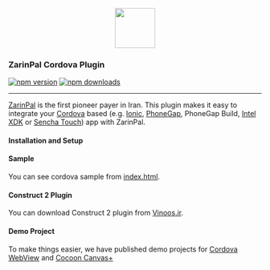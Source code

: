 <p align="center">
  <img src="https://help.zarinpal.com/logo2.png" height="80"/>
</p>

### ZarinPal Cordova Plugin
[![npm version](https://img.shields.io/npm/v/zarinpal-cordova-plugin.svg)](https://www.npmjs.com/package/zarinpal-cordova-plugin) [![npm downloads](https://img.shields.io/npm/dm/zarinpal-cordova-plugin.svg)](https://www.npmjs.com/package/zarinpal-cordova-plugin)

---

[ZarinPal](https://onesignal.com/) is the first pioneer payer in Iran. This plugin makes it easy to integrate your [Cordova](http://cordova.apache.org/) based (e.g. [Ionic](http://ionicframework.com/), [PhoneGap](https://phonegap.com/), PhoneGap Build, [Intel XDK](https://software.intel.com/en-us/intel-xdk/documentation) or [Sencha Touch](https://www.sencha.com/products/touch/)) app with ZarinPal. 

#### Installation and Setup


#### Sample
You can see cordova sample from [index.html](https://raw.githubusercontent.com/VinoosIr/zarinpal-cordova-plugin/master/sample/index.html).

#### Construct 2 Plugin
You can download Construct 2 plugin from [Vinoos.ir](http://vinoos.ir/help/plugins/zarinpal.php).

#### Demo Project
To make things easier, we have published demo projects for [Cordova WebView](https://github.com/VinoosIr/zarinpal-cordova-plugin/blob/master/demo/ZarinPal.apk?raw=true) and [Cocoon Canvas+](https://github.com/VinoosIr/zarinpal-cordova-plugin/blob/master/demo/ZarinPal-Canvas.apk?raw=true)